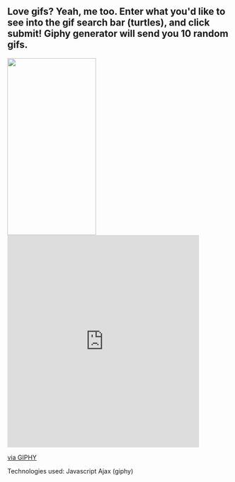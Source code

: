 <h2> Love gifs? Yeah, me too. Enter what you'd like to see into the gif search bar (turtles), and click submit! Giphy generator will send you 10 random gifs.</h2>

<img src="https://giphy.com/embed/5sQCirAycuqHu" data-canonical-src="https://giphy.com/embed/5sQCirAycuqHu" width="200" height="400" />

<iframe src="https://giphy.com/embed/5sQCirAycuqHu" width="433" height="480" frameBorder="0" class="giphy-embed" allowFullScreen></iframe><p><a href="https://giphy.com/gifs/penny-5sQCirAycuqHu">via GIPHY</a></p>

Technologies used:
Javascript
Ajax (giphy)
